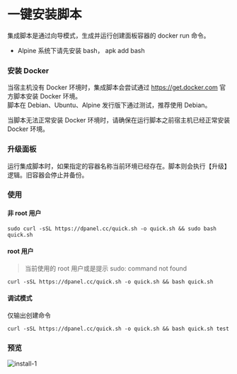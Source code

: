 # 一键安装脚本

集成脚本是通过向导模式，生成并运行创建面板容器的 docker run 命令。

- Alpine 系统下请先安装 bash， apk add bash

### 安装 Docker

当宿主机没有 Docker 环境时，集成脚本会尝试通过 https://get.docker.com 官方脚本安装 Docker 环境。\
脚本在 Debian、Ubuntu、Alpine 发行版下通过测试，推荐使用 Debian。

当脚本无法正常安装 Docker 环境时，请确保在运行脚本之前宿主机已经正常安装 Docker 环境。

### 升级面板

运行集成脚本时，如果指定的容器名称当前环境已经存在。脚本则会执行【升级】逻辑。旧容器会停止并备份。


### 使用

#### 非 root 用户

```
sudo curl -sSL https://dpanel.cc/quick.sh -o quick.sh && sudo bash quick.sh
```

#### root 用户

> 当前使用的 root 用户或是提示 sudo: command not found

```
curl -sSL https://dpanel.cc/quick.sh -o quick.sh && bash quick.sh
```

#### 调试模式

仅输出创建命令

```
curl -sSL https://dpanel.cc/quick.sh -o quick.sh && bash quick.sh test
```

### 预览

![install-1](https://cdn.w7.cc/dpanel/install-1.png?t=1)